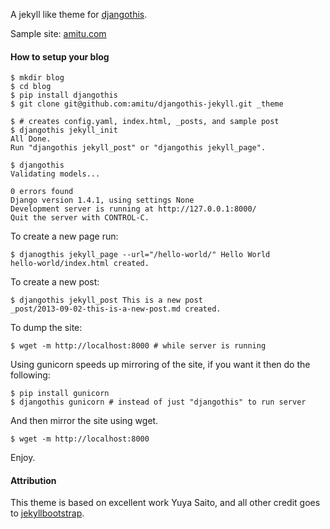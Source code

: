 A jekyll like theme for
[djangothis](https://github.com/amitu/djangothis).

Sample site: [amitu.com](http://amitu.com)

#### How to setup your blog

```shell
$ mkdir blog
$ cd blog
$ pip install djangothis
$ git clone git@github.com:amitu/djangothis-jekyll.git _theme

$ # creates config.yaml, index.html, _posts, and sample post
$ djangothis jekyll_init
All Done.
Run "djangothis jekyll_post" or "djangothis jekyll_page".

$ djangothis 
Validating models...

0 errors found
Django version 1.4.1, using settings None
Development server is running at http://127.0.0.1:8000/
Quit the server with CONTROL-C.
```

To create a new page run:

```shell
$ djanogthis jekyll_page --url="/hello-world/" Hello World
hello-world/index.html created.
```

To create a new post:

```shell
$ djangothis jekyll_post This is a new post
_post/2013-09-02-this-is-a-new-post.md created.
```

To dump the site:

```shell
$ wget -m http://localhost:8000 # while server is running
```

Using gunicorn speeds up mirroring of the site, if you want it then do
the following:

```shell
$ pip install gunicorn
$ djangothis gunicorn # instead of just "djangothis" to run server
```

And then mirror the site using wget.

```shell
$ wget -m http://localhost:8000
```

Enjoy.

#### Attribution

This theme is based on excellent work Yuya Saito, and all other credit
goes to
[jekyllbootstrap](https://github.com/jekyllbootstrap/theme-the-program).

